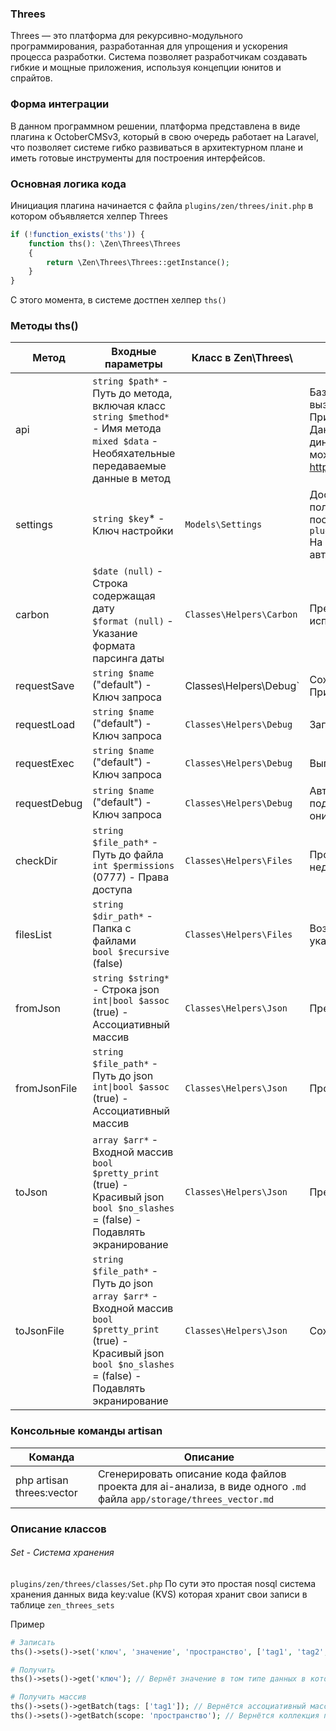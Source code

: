 ### Threes
Threes — это платформа для рекурсивно-модульного программирования, разработанная для упрощения и ускорения процесса разработки. Система позволяет разработчикам создавать гибкие и мощные приложения, используя концепции юнитов и спрайтов.

### Форма интеграции
В данном программном решении, платформа представлена в виде плагина к OctoberCMSv3, который в свою очередь работает на Laravel, что позволяет системе гибко развиваться в архитектурном плане и иметь готовые инструменты для построения интерфейсов.

### Основная логика кода

Инициация плагина начинается с файла `plugins/zen/threes/init.php` в котором объявляется хелпер Threes
```php
if (!function_exists('ths')) {  
    function ths(): \Zen\Threes\Threes
    {
        return \Zen\Threes\Threes::getInstance();
    }
}
```

С этого момента, в системе достпен хелпер `ths()`

### Методы ths()
| Метод        | Входные параметры                                                                                                                                                                    | Класс в Zen\Threes\      | Назначение                                                                                                                                                                                                                                                                                             |
| ------------ | ------------------------------------------------------------------------------------------------------------------------------------------------------------------------------------ | ------------------------ | ------------------------------------------------------------------------------------------------------------------------------------------------------------------------------------------------------------------------------------------------------------------------------------------------------ |
| api          | `string $path*`  -  Путь до метода, включая класс<br>`string $method*`  -  Имя метода<br>`mixed $data` - Необяхательные передаваемые данные в метод                                  |                          | Базовый механизм внутреннего api, позволяет вызывать методы из папки `plugins/zen/threes/`<br>Пример: `ths()->api('debug.Tests', 'test');`<br>Данный метод api существует для динамической маршрутизации. Этот же метод можно запустить перейдя по ссылке http://threes.dc/threes.api/debug.Tests:test |
| settings     | `string $key`* - Ключ настройки                                                                                                                                                      | `Models\Settings`        | Доступ к настройкам плагина. Узнать какие поля в настройках существуют можно посмотрев файл `plugins/zen/threes/models/settings/fields.yaml`<br>На данный момент это author_token - Токен автора юнитов.                                                                                               |
| carbon       | `$date (null)` - Строка содержащая дату<br>`$format (null)` - Указание формата парсинга даты                                                                                         | `Classes\Helpers\Carbon` | Преобразует строку $date в объет Carbon испольуя инструкцию $format                                                                                                                                                                                                                                    |
| requestSave  | `string $name` ("default") - Ключ запроса                                                                                                                                            | Classes\Helpers\Debug`   | Сохранить данные запроса (POST или GET)<br>Пример: `ths()->requestSave();`                                                                                                                                                                                                                             |
| requestLoad  | `string $name` ("default") - Ключ запроса                                                                                                                                            | `Classes\Helpers\Debug`  | Загрузить данные запроса                                                                                                                                                                                                                                                                               |
| requestExec  | `string $name` ("default") - Ключ запроса                                                                                                                                            | `Classes\Helpers\Debug`  | Выполнить запрос                                                                                                                                                                                                                                                                                       |
| requestDebug | `string $name` ("default") - Ключ запроса                                                                                                                                            | `Classes\Helpers\Debug`  | Автоматически сохранит данные если они подаются, и выполнит подгрузку данных если они НЕ подаются                                                                                                                                                                                                      |
| checkDir     | `string $file_path*` - Путь до файла<br>`int $permissions` (0777) - Права доступа<br>                                                                                                | `Classes\Helpers\Files`  | Проверить адрес файла и рекурсивно создать недостающие папки                                                                                                                                                                                                                                           |
| filesList    | `string $dir_path*` - Папка с файлами<br>`bool $recursive` (false)                                                                                                                   | `Classes\Helpers\Files`  | Возвращает коллекцию со списком файлов в указанной папке                                                                                                                                                                                                                                               |
| fromJson     | `string $string*` - Строка json<br>`int\|bool $assoc` (true) - Ассоциативный массив                                                                                                  | `Classes\Helpers\Json`   | Преобразовать json-строку в массив                                                                                                                                                                                                                                                                     |
| fromJsonFile | `string $file_path*` - Путь до json<br>`int\|bool $assoc` (true) - Ассоциативный массив                                                                                              | `Classes\Helpers\Json`   | Прочитать массив из json-файла                                                                                                                                                                                                                                                                         |
| toJson       | `array $arr*` - Входной массив<br>`bool $pretty_print` (true) - Красивый json  <br>`bool $no_slashes` = (false) - Подавлять экранирование                                            | `Classes\Helpers\Json`   | Преобразовать массив в json-строку                                                                                                                                                                                                                                                                     |
| toJsonFile   | `string $file_path*` - Путь до json<br>`array $arr*` - Входной массив<br>`bool $pretty_print` (true) - Красивый json  <br>`bool $no_slashes` = (false) - Подавлять экранирование<br> | `Classes\Helpers\Json`   | Сохранить массив в json-файл                                                                                                                                                                                                                                                                           |

### Консольные команды artisan
| Команда                   | Описание                                                                                                            |
| ------------------------- | ------------------------------------------------------------------------------------------------------------------- |
| php artisan threes:vector | Сгенерировать описание кода файлов проекта для ai-анализа, в виде одного `.md` файла `app/storage/threes_vector.md` |

### Описание классов

###### Set - Система хранения
`plugins/zen/threes/classes/Set.php`
По сути это простая nosql система хранения данных вида key:value (KVS) которая хранит свои записи в таблице `zen_threes_sets`

Пример
```php
# Записать
ths()->sets()->set('ключ', 'значение', 'пространство', ['tag1', 'tag2', 'tag3']); // пространство и тэги не обязательны

# Получить
ths()->sets()->get('ключ'); // Вернёт значение в том типе данных в котором оно сохранялось

# Получить массив
ths()->sets()->getBatch(tags: ['tag1']); // Вернётся ассоциативный массив у которого в качестве ключей uuid, вернуться только записи соответствующие тегу
ths()->sets()->getBatch(scope: 'пространство'); // Вернётся коллекция по пространству
```

